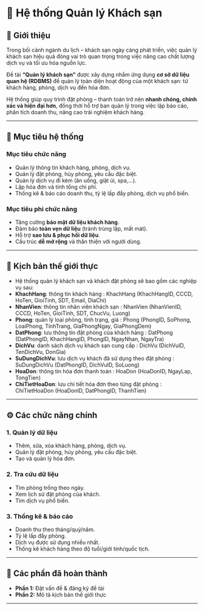 # 🏨 Hệ thống Quản lý Khách sạn

## 📌 Giới thiệu
Trong bối cảnh ngành du lịch – khách sạn ngày càng phát triển, việc quản lý khách sạn hiệu quả đóng vai trò quan trọng trong việc nâng cao chất lượng dịch vụ và tối ưu hóa nguồn lực.  

Đề tài **“Quản lý khách sạn”** được xây dựng nhằm ứng dụng **cơ sở dữ liệu quan hệ (RDBMS)** để quản lý toàn diện hoạt động của một khách sạn: từ khách hàng, phòng, dịch vụ đến hóa đơn.  

Hệ thống giúp quy trình đặt phòng – thanh toán trở nên **nhanh chóng, chính xác và hiện đại hơn**, đồng thời hỗ trợ ban quản lý trong việc lập báo cáo, phân tích doanh thu, nâng cao trải nghiệm khách hàng.  

---

## 🎯 Mục tiêu hệ thống

### Mục tiêu chức năng
- Quản lý thông tin khách hàng, phòng, dịch vụ.
- Quản lý đặt phòng, hủy phòng, yêu cầu đặc biệt.
- Quản lý dịch vụ đi kèm (ăn uống, giặt ủi, spa,…).
- Lập hóa đơn và tính tổng chi phí.
- Thống kê & báo cáo doanh thu, tỷ lệ lấp đầy phòng, dịch vụ phổ biến.

### Mục tiêu phi chức năng
- Tăng cường **bảo mật dữ liệu khách hàng**.
- Đảm bảo **toàn vẹn dữ liệu** (tránh trùng lặp, mất mát).
- Hỗ trợ **sao lưu & phục hồi dữ liệu**.
- Cấu trúc **dễ mở rộng** và thân thiện với người dùng.

---

## 🏨 Kịch bản thế giới thực

- Hệ thống quản lý khách sạn và khách đặt phòng sẽ bao gồm các nghiệp vụ sau:
- **KhachHang**: thông tin khách hàng : KhachHang (KhachHangID, CCCD, HoTen, GioiTinh, SDT, Email, DiaChi)
- **NhanVien**: thông tin nhân viên khách sạn : NhanVien (NhanVienID, CCCD, HoTen, GioiTinh, SDT, ChucVu, Luong)
- **Phong**: quản lý loại phòng, tình trạng, giá : Phong (PhongID, SoPhong, LoaiPhong, TinhTrang, GiaPhongNgay, GiaPhongDem)
- **DatPhong**: lưu thông tin đặt phòng của khách hàng : DatPhong (DatPhongID, KhachHangID, PhongID, NgayNhan, NgayTra)
- **DichVu**: danh sách dịch vụ khách sạn cung cấp : DichVu (DichVuID, TenDichVu, DonGia)
- **SuDungDichVu**: lưu dịch vụ khách đã sử dụng theo đặt phòng : SuDungDichVu (DatPhongID, DichVuID, SoLuong)
- **HoaDon**: thông tin hóa đơn thanh toán : HoaDon (HoaDonID, NgayLap, TongTien)
- **ChiTietHoaDon**: lưu chi tiết hóa đơn theo từng đặt phòng : ChiTietHoaDon (HoaDonID, DatPhongID, ThanhTien)
---
  
## ⚙️ Các chức năng chính

### 1. Quản lý dữ liệu
- Thêm, sửa, xóa khách hàng, phòng, dịch vụ.
- Quản lý đặt phòng, hủy phòng, yêu cầu đặc biệt.
- Tạo và quản lý hóa đơn.

### 2. Tra cứu dữ liệu
- Tìm phòng trống theo ngày.
- Xem lịch sử đặt phòng của khách.
- Tìm dịch vụ phổ biến.

### 3. Thống kê & báo cáo
- Doanh thu theo tháng/quý/năm.
- Tỷ lệ lấp đầy phòng.
- Dịch vụ được sử dụng nhiều nhất.
- Thống kê khách hàng theo độ tuổi/giới tính/quốc tịch.

---

## 📅 Các phần đã hoàn thành

- **Phần 1:** Đặt vấn đề & đăng ký đề tài  
- **Phần 2:** Mô tả kịch bản thế giới thực  
---
